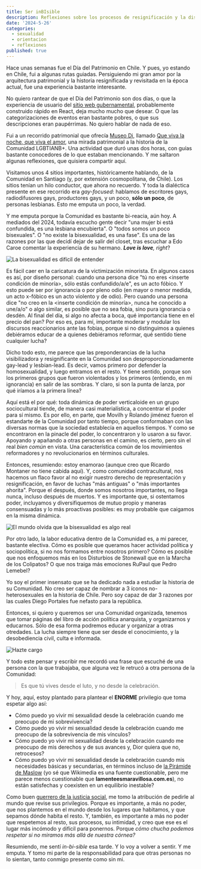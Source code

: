 ```yaml
---
title: Ser inBIsible
description: Reflexiones sobre los procesos de resignificación y la discirminación dentro de la Comunidad.
date: '2024-5-26'
categories:
  - sexualidad
  - orientacion
  - reflexiones
published: true
---
```

Hace unas semanas fue el Día del Patrimonio en Chile. Y pues, yo estando en Chile, fui a algunas rutas guiadas. Persiguiendo mi gran amor por la arquitectura patrimonial y la historia resignificada y revisitada en la época actual, fue una experiencia bastante interesante.

No quiero rantear de que el Día del Patrimonio son dos días, o que la experiencia de usuario del [sitio web gubernamental](https://www.diadelospatrimonios.cl/), probablemente construido rápido en React, deja mucho mucho que desear. O que las categorizaciones de eventos eran bastante pobres, o que sus descripciones eran paupérrimas. No quiero hablar de nada de eso.

Fui a un recorrido patrimonial que ofrecía [Museo Di](https://www.instagram.com/museo.di/), llamado [Que viva la noche, que viva el amor](https://www.diadelospatrimonios.cl/actividad/que-viva-la-noche-viva-el-amor-recorrido-patrimonial-lgbtiqa), una mirada patrimonial a la historia de la Comunidad LGBTIANB+. Una actividad que duró unas dos horas, con guías bastante conocedores de lo que estaban mencionando. Y me saltaron algunas reflexiones, que quisiera compartir aquí.

Visitamos unos 4 sitios importantes, históricamente hablando, de la Comunidad en Santiago (y, por extensión cosmopolitana, de Chile). Los sitios tenían un hilo conductor, que ahora no recuerdo. Y toda la dialéctica presente en ese recorrido era _gay-focused_: hablamos de escritores gays, radiodifusores gays, productores gays, y un poco, **sólo un poco**, de personas lesbianas. Esto me emputa un poco, la verdad.

Y me emputa porque la Comunidad es bastante bi-reacia, aún hoy. A mediados del 2024, todavía escucho gente decir "una mujer bi está confundida, es una lesbiana encubierta". O "todos somos un poco bisexuales". O "no existe la bisexualidad, es una fase". Es una de las razones por las que decidí dejar de salir del closet, tras escuchar a Edo Caroe comentar la experiencia de su hermano. _**Love is love**, right_?

![La bisexualidad es difícil de entender](https://media.giphy.com/media/j0Qs7VXX1xyYqpzkL8/giphy.gif?cid=790b76110718n9iunukavorld5pztc3no6b3difbv9nkl8yg&ep=v1_gifs_search&rid=giphy.gif&ct=g)

Es fácil caer en la caricatura de la victimización minorista. En algunos casos es así, por diseño personal: cuando una persona dice "tú no eres <inserte condición de minoría>, sólo estás confundido/a/e", es un acto fóbico. Y esto puede ser por ignorancia o por pleno odio (en mayor o menor medida, un acto x-fóbico es un acto violento y de odio). Pero cuando una persona dice "no creo en la <inserte condición de minoría>, nunca he conocido a une/a/o" o algo similar, es posible que no sea fobia, sino pura ignorancia o desdén. Al final del día, si algo no afecta a boca, qué importancia tiene en el precio del pan? Por eso es, para mí, importante moderar y modular los discursos reaccionarios ante las fobias, porque si no distinguimos a quienes debiéramos educar de a quienes debiéramos reformar, qué sentido tiene cualquier lucha?

Dicho todo esto, me parece que las preponderancias de la lucha visibilizadora y resignificante en la Comunidad son desproporcionadamente gay-lead y lesbian-lead. Es decir, vamos primero por defender la homosexualidad, y luego entramos en el resto. Y tiene sentido, porque son los primeros grupos que fueron violentados y los primeros (entiendo, en mi ignorancia) en salir de las sombras. Y claro, si son la punta de lanza, por qué iríamos a la primera línea?

Aquí está el por qué: toda dinámica de poder verticaloide en un grupo sociocultural tiende, de manera casi materialística, a concentrar el poder para sí mismo. Es por ello, en parte, que Movilh y Rolando jiménez fueron el estandarte de la Comunidad por tanto tiempo, porque conformaban con las diversas normas que la sociedad establecía en aquellos tiempos. Y como se encontraron en la pinacle del poder, lo concentraron y lo usaron a su favor. Apoyando y apañando a otras personas en el camino, es cierto, pero sin el real _bien común_ en vista. Una característica común de los movimientos reformadores y no revolucionarios en términos culturales.

Entonces, resumiendo: estoy enamorao (aunque creo que Ricardo Montaner no tiene cabida aquí). Y, como comunidad contracultural, nos hacemos un flaco favor al no exigir nuestro derecho de representación y resignificación, en favor de luchas "más antiguas" o "más importantes ahorita". Porque el después, donde somos nosotros importantes, no llega nunca, incluso después de muertos. Y es importante que, si ostentamos poder, incluyamos y diversifiquemos de mutuo propio y maneras consensuadas y lo más proactivas posibles: es muy probable que caigamos en la misma dinámica.

![El mundo olvida que la bisexualidad es algo real](https://media.giphy.com/media/1hMaHunIeWhRJT4HsY/giphy.gif?cid=790b76110718n9iunukavorld5pztc3no6b3difbv9nkl8yg&ep=v1_gifs_search&rid=giphy.gif&ct=g)

Por otro lado, la labor educativa dentro de la Comunidad es, a mi parecer, bastante electiva. Cómo es posible que queramos hacer actividad política y sociopolítica, si no nos formamos entre nosotros primero? Cómo es posible que nos enfoquemos más en los Disturbios de Stonewall que en la Marcha de los Colipatos? O que nos traiga más emociones RuPaul que Pedro Lemebel?

Yo soy el primer insensato que se ha dedicado nada a estudiar la historia de su Comunidad. No creo ser capaz de nombrar a 3 íconos no-heterosexuales en la historia de Chile. Pero soy capaz de dar 3 razones por las cuales Diego Portales fue nefasto para la república.

Entonces, si quiero y queremos ser una Comunidad organizada, tenemos que tomar páginas del libro de acción política anarquista, y organizarnos y educarnos. Sólo de esa forma podremos educar y organizar a otras otredades. La lucha siempre tiene que ser desde el conocimiento, y la desobediencia civil, culta e informada.

![Hazte cargo](https://media.giphy.com/media/YJcyq3U6t1IDodl4Nq/giphy.gif?cid=ecf05e47aihljkp04mzw0jc12dg5ccjg8u93hd2s7dnwiacd&ep=v1_gifs_search&rid=giphy.gif&ct=g)

Y todo este pensar y escribir me recordó una frase que escuché de una persona con la que trabajaba, que alguna vez le retrucó a otra persona de la Comunidad:

> Es que tú vives desde el luto, y no desde la celebración.

Y hoy, aquí, estoy plantado para plantear el **ENORME** privilegio que toma espetar algo así:

* Cómo puedo yo vivir mi sexualidad desde la celebración cuando me preocupo de mi sobrevivencia?
* Cómo puedo yo vivir mi sexualidad desde la celebración cuando me preocupo de la sobrevivencia de mis vínculos?
* Cómo puedo yo vivir mi sexualidad desde la celebración cuando me preocupo de mis derechos y de sus avances y, Dior quiera que no, retrocesos?
* Cómo puedo yo vivir mi sexualidad desde la celebración cuando mis necesidades básicas y secundarias, en términos incluso de [la Pirámide de Maslow](https://es.wikipedia.org/wiki/Pir%C3%A1mide_de_Maslow) (yo sé que Wikimedia es una fuente cuestionable, pero me parece menos cuestionable que **lamenteesmaravillosa.com.es**), no están satisfechas y coexisten en un equilibrio inestable?

Como buen [guerrero de la justicia social](https://www.youtube.com/watch?v=INJj2xyCN4o), me tomo la atribución de pedirle al mundo que revise sus privilegios. Porque es importante, a más no poder, que nos plantemos en el mundo desde los lugares que habitamos, y que sepamos dónde habita el resto. Y, también, es importante a más no poder que respetemos al resto, sus procesos, su intimidad, y creo que ese es el lugar más incómodo y difícil para ponernos. Porque <em>cómo chucha podemos respetar si no miramos más allá de nuestra córnea?</em>

Resumiendo, me sentí _in-bi-sible_ esa tarde. Y lo voy a volver a sentir. Y me emputa. Y tomo mi parte de la responsabilidad para que otras personas no lo sientan, tanto conmigo presente como sin mi.
